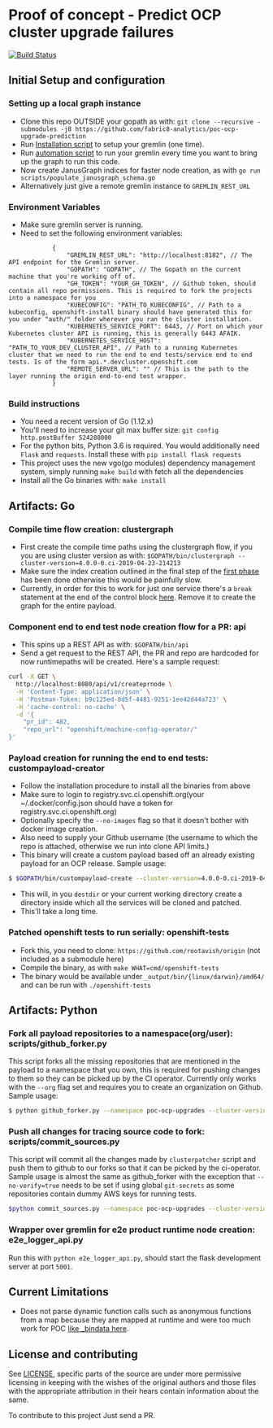 # Proof of concept - Predict OCP cluster upgrade failures

[![Build Status](https://travis-ci.org/fabric8-analytics/poc-ocp-upgrade-prediction.svg?branch=master)](https://travis-ci.org/fabric8-analytics/poc-ocp-upgrade-prediction)

## Initial Setup and configuration

### Setting up a local graph instance
- Clone this repo OUTSIDE your gopath as with: `git clone --recursive -submodules -j8 https://github.com/fabric8-analytics/poc-ocp-upgrade-prediction`
- Run [Installation script](./scripts/install-graph.sh) to setup your gremlin (one time).
- Run [automation script](./scripts/run_graph.sh) to run your gremlin every time you want to bring up the graph to run this code.
- Now create JanusGraph indices for faster node creation, as with `go run scripts/populate_janusgraph_schema.go`
- Alternatively just give a remote gremlin instance to `GREMLIN_REST_URL`

### Environment Variables
- Make sure gremlin server is running.
- Need to set the following environment variables: 
```json5
            {
                "GREMLIN_REST_URL": "http://localhost:8182", // The API endpoint for the Gremlin server.
                "GOPATH": "GOPATH", // The Gopath on the current machine that you're working off of.
                "GH_TOKEN": "YOUR_GH_TOKEN", // Github token, should contain all repo permissions. This is required to fork the projects into a namespace for you
                "KUBECONFIG": "PATH_TO_KUBECONFIG", // Path to a kubeconfig, openshift-install binary should have generated this for you under "auth/" folder wherever you ran the cluster installation.
                "KUBERNETES_SERVICE_PORT": 6443, // Port on which your Kubernetes cluster API is running, this is generally 6443 AFAIK.
                "KUBERNETES_SERVICE_HOST": "PATH_TO_YOUR_DEV_CLUSTER_API", // Path to a running Kubernetes cluster that we need to run the end to end tests/service end to end tests. Is of the form api.*.devcluster.openshift.com
                "REMOTE_SERVER_URL": "" // This is the path to the layer running the origin end-to-end test wrapper.
            }
```

### Build instructions

- You need a recent version of Go (1.12.x)
- You'll need to increase your git max buffer size: `git config http.postBuffer 524288000`
- For the python bits, Python 3.6 is required. You would additionally need `Flask` and `requests`. Install these with `pip install flask requests`
- This project uses the new vgo(go modules) dependency management system, simply running `make build` with fetch all the dependencies
- Install all the Go binaries with: `make install`

## Artifacts: Go

### Compile time flow creation: clustergraph
- First create the compile time paths using the clustergraph flow, if you you are using cluster version  as with: `$GOPATH/bin/clustergraph --cluster-version=4.0.0-0.ci-2019-04-23-214213`
- Make sure the index creation outlined in the final step of the [first phase](#setting-up-a-local-graph-instance) has been done otherwise this would be painfully slow.
- Currently, in order for this to work for just one service there's a `break` statement at the end of the control block [here](https://github.com/fabric8-analytics/poc-ocp-upgrade-prediction/blob/master/cmd/clustergraph/clustergraph.go#L67). Remove it to create the graph for the entire payload.

### Component end to end test node creation flow for a PR: api 
- This spins up a REST API as with: `$GOPATH/bin/api`
- Send a get request to the REST API, the PR and repo are hardcoded for now runtimepaths will be created. Here's a sample request:
```bash
curl -X GET \
  http://localhost:8080/api/v1/createprnode \
  -H 'Content-Type: application/json' \
  -H 'Postman-Token: b9c125ed-8d5f-4481-9251-1ee42d44a723' \
  -H 'cache-control: no-cache' \
  -d '{
    "pr_id": 482,
    "repo_url": "openshift/machine-config-operator/"
}'
```

### Payload creation for running the end to end tests: custompayload-creator

* Follow the installation procedure to install all the binaries from above
* Make sure to login to registry.svc.ci.openshift.org(your ~/.docker/config.json should have a token for registry.svc.ci.openshift.org)
* Optionally specify the `--no-images` flag so that it doesn't bother with docker image creation.
* Also need to supply your Github username (the username to which the repo is attached, otherwise we run into clone API limits.)
* This binary will create a custom payload based off an already existing payload for an OCP release. Sample usage:

```bash
$ $GOPATH/bin/custompayload-create --cluster-version=4.0.0-0.ci-2019-04-15-000954 --user-name='rootAvish' --destdir=/tmp --no-images # This version won't work, it's outdated. Pick one from the ocp releases page.
```
* This will, in you `destdir` or your current working directory create a directory inside which all the services will be cloned and patched.
* This'll take a long time.

### Patched openshift tests to run serially: openshift-tests

* Fork this, you need to clone: `https://github.com/rootavish/origin` (not included as a submodule here)
* Compile the binary, as with `make WHAT=cmd/openshift-tests`
* The binary would be available under `_output/bin/{linux/darwin}/amd64/` and can be run with `./openshift-tests`

## Artifacts: Python

### Fork all payload repositories to a namespace(org/user): scripts/github_forker.py

This script forks all the missing repositories that are mentioned in the payload to a namespace that you own, this is required for pushing changes to them so they can be picked up by the CI operator. Currently only works with the `--org` flag set and requires you to create an organization on Github. Sample usage:

```bash
$ python github_forker.py --namespace poc-ocp-upgrades --cluster-version=4.0.0-0.ci-2019-04-22-163416 --org=true
```
### Push all changes for tracing source code to fork: scripts/commit_sources.py

This script will commit all the changes made by `clusterpatcher` script and push them to github to our forks so that it can be picked by the ci-operator. Sample usage is almost the same as github_forker with the exception that `--no-verify=true` needs to be set if using global `git-secrets` as some repositories contain dummy AWS keys for running tests.
```bash
$python commit_sources.py --namespace poc-ocp-upgrades --cluster-version=4.0.0-0.ci-2019-04-22-163416 --org=true --no-verify=true
```

### Wrapper over gremlin for e2e product runtime node creation: e2e_logger_api.py

Run this with `python e2e_logger_api.py`, should start the flask development server at port `5001`.

## Current Limitations

* Does not parse dynamic function calls such as anonymous functions from a map because they are mapped at runtime and were too much work for POC [like _bindata here](https://github.com/openshift/machine-config-operator/blob/master/pkg/operator/assets/bindata.go#L1195).


## License and contributing

See [LICENSE](LICENSE), specific parts of the source are under more permissive licensing in keeping with the wishes of the original authors and those files with the appropriate attribution in their hears contain information about the same.

To contribute to this project Just send a PR.
